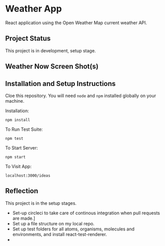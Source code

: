 # Weather App
React application using the Open Weather Map current weather API. 

## Project Status
This project is in development, setup stage.

## Weather Now Screen Shot(s)

## Installation and Setup Instructions

Cloe this repository. You will need `node` and `npm` installed globally on your machine.  

Installation:

`npm install`  

To Run Test Suite:  

`npm test`  

To Start Server:

`npm start`  

To Visit App:

`localhost:3000/ideas`  

## Reflection

 This project is in the setup stages.
 * Set-up circleci to take care of continous integration when pull requests are made.]
 * Set up a file structure on my local repo. 
 * Set up test folders for all atoms, organisms, molecules and environments, and install react-test-renderer. 
 * 
